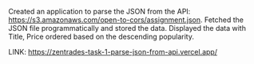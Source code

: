 Created an application to parse the JSON from the API: https://s3.amazonaws.com/open-to-cors/assignment.json.
Fetched the JSON file programmatically and stored the data.
Displayed the data with Title, Price ordered based on the descending popularity.

LINK: https://zentrades-task-1-parse-json-from-api.vercel.app/

